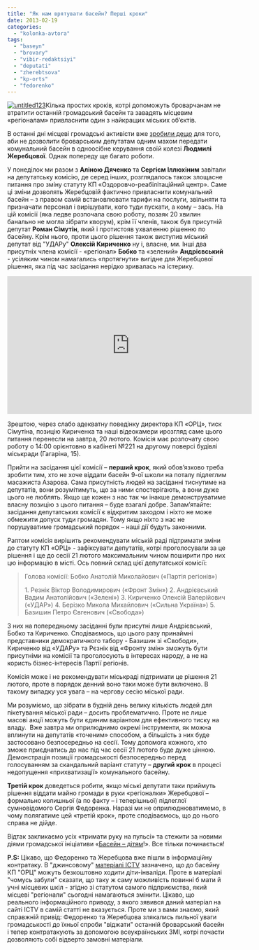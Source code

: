 ```yaml
---
title: "Як нам врятувати басейн? Перші кроки"
date: 2013-02-19
categories: 
  - "kolonka-avtora"
tags: 
  - "baseyn"
  - "brovary"
  - "vibir-redaktsiyi"
  - "deputati"
  - "zherebtsova"
  - "kp-orts"
  - "fedorenko"
---
```


[![untitled123](https://mpz.brovary.org/wp-content/uploads/2013/02/untitled123.png)](https://mpz.brovary.org/wp-content/uploads/2013/02/untitled123.png)Кілька простих кроків, котрі допоможуть броварчанам не втратити останній громадський басейн та завадять місцевим «регіоналам» привласнити один з найкращих міських об’єктів.

В останні дні місцеві громадські активісти вже [зробили дещо](https://mpz.brovary.org/brovarchanam-poyasnili-yak-zupiniti-hitru-lisichku-zherebtsovu/) для того, аби не дозволити броварським депутатам одним махом передати комунальний басейн в одноосібне керування своїй колезі **Людмилі Жеребцової**. Однак попереду ще багато роботи.

У понеділок ми разом з **Аліною Дяченко** та **Сергієм Іллюхіним** завітали на депутатську комісію, де серед інших, розглядалось також злощасне питання про зміну статуту КП «Оздоровчо-реабілітаційний центр». Саме ці зміни дозволять Жеребцовій фактично привласнити комунальний басейн – з правом самій встановлювати тарифи на послуги, звільняти та призначати персонал і вирішувати, кого туди пускати, а кому – зась. На цій комісії (яка ледве розпочала свою роботу, позаяк 20 хвилин банально не могла зібрати кворум), крім її членів, також був присутній депутат **Роман Сімутін**, який і протистояв ухваленню рішенню по басейну. Крім нього, проти цього рішення також виступив міський депутат від "УДАРу" **Олексій Кириченко** ну і, власне, ми. Інші два присутніх члена комісії - «регіонал» **Бобко** та «зелений» **Андрієвський** - усіляким чином намагались «протягнути» вигідне для Жеребцової рішення, яка під час засідання нерідко зривалась на істерику.

<iframe src="http://www.youtube.com/embed/iOt0Niz8iGQ?list=UUc9EZBO13wTS_Thn4wW0dtA" height="315" width="560" allowfullscreen frameborder="0"></iframe>

Зрештою, через слабо адекватну поведінку директора КП «ОРЦ», тиск Сімутіна, позицію Кириченка та наші відеокамери ирозгляд саме цього питання перенесли на завтра, 20 лютого. Комісія має розпочату свою роботу о 14:00 орієнтовно в кабінеті №221 на другому поверсі будівлі міськради (Гагаріна, 15).

Прийти на засідання цієї комісії – **перший крок**, який обов’язково треба зробити тим, хто не хоче віддати басейн 9-ої школи на поталу підлеглим масажиста Азарова. Сама присутність людей на засіданні тиснутиме на депутатів, вони розумітимуть, що за ними спостерігають, а вони дуже цього не люблять. Якщо ще кожен з нас так чи інакше демонструватиме власну позицію з цього питання – буде взагалі добре. Запам’ятайте: засідання депутатських комісії є відкритим заходом і ніхто не може обмежити допуск туди громадян. Тому якщо ніхто з нас не порушуватиме громадський порядок – наші дії будуть законними.

Раптом комісія вирішить рекомендувати міській раді підтримати зміни до статуту КП «ОРЦ» - зафіксувати депутатів, котрі проголосували за це рішення і ще до сесії 21 лютого максимальним чином поширити про них цю інформацію в місті. Ось повний склад цієї депутатської комісії:

> Голова комісії: Бобко Анатолій Миколайович («Партія регіонів»)
> 
> 1\. Резнік Віктор Володимирович («Фронт Змін») 2. Андрієвський Вадим Анатолійович («Зелені») 3. Кириченко Олексій Валерійович («УДАР») 4. Берізко Микола Михайлович («Сильна Україна») 5. Базишин Петро Євгенович («Свобода»)

З них на попередньому засіданні були присутні лише Андрієвський, Бобко та Кириченко. Сподіваємось, що цього разу принаймні представники демократичного табору - Базишин зі «Свободи», Кириченко від «УДАРу» та Рєзнік від «Фронту змін» зможуть бути присутніми на комісії та проголосують в інтересах народу, а не на користь бізнес-інтересів Партії регіонів.

Комісія може і не рекомендувати міськраді підтримати це рішення 21 лютого, проте в порядок денний воно таки може бути включено. В такому випадку уся увага – на чергову сесію міської ради.

Ми розуміємо, що зібрати в будній день велику кількість людей для пікетування міської ради – досить проблематично. Проте не лише масові акції можуть бути єдиним варіантом для ефективного тиску на владу.  Вже завтра ми оприлюднимо окремі інструменти, як можна вплинути на депутатів «точеним» способом, а більшість з них буде застосовано безпосередньо на сесії. Тому допомога кожного, хто зможе приєднатись до нас під час сесії 21 лютого буде дуже цінною. Демонстрація позиції громадськості безпосередньо перед голосуванням за скандальний варіант статуту – **другий крок** в процесі недопущення «прихватизації» комунального басейну.

**Третій крок** доведеться робити, якщо міські депутати таки приймуть рішення віддати майно громади в руки «регіоналки» Жеребцової – формально колишньої (а по факту – і теперішньої) підлеглої сумновідомого Сергія Федоренка. Наразі ми не оприлюднюватимемо, в чому полягатиме цей «третій крок», проте сподіваємось, що до нього справа не дійде.

Відтак закликаємо усіх «тримати руку на пульсі» та стежити за новими діями громадської ініціативи «[Басейн – дітям](http://vk.com/sprava13a)!». Все тільки починається!

**P.S:** Цікаво, що Федоренко та Жеребцова вже пішли в інформаційну контратаку. В "джинсовому" [матеріалі ICTV](http://fakty.ictv.ua/ua/index/read-news/id/1469980) зазначено, що до басейну КП "ОРЦ" можуть безкоштовно ходити діти-інваліди. Проте в матеріалі "чомусь забули" сказати, що таку ж саму можливість повинні б мати й учні місцевих шкіл - згідно зі статутом самого підприємства, який місцеві "регіонали" сьогодні намагаються змінити. Цікаво, що реального інформаційного приводу, з якого зявився даний матеріал на сайті ICTV в самій статті не вказується. Проте ми з вами знаємо, який справжній привід: Федоренко та Жеребцова злякались пильної уваги громадськості до їхньої спроби "віджати" останній броварський басейн і тепер контратакують за допомогою всеукраїнських ЗМІ, котрі почасти дозволяють собі відверто замовні матеріали.
